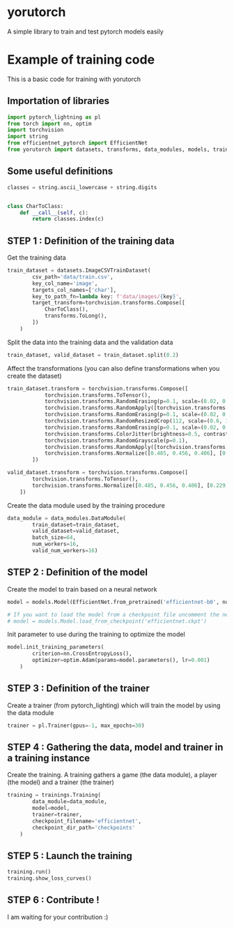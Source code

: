 # yorutorch
A simple library to train and test pytorch models easily

# Example of training code

This is a basic code for training with yorutorch

## Importation of libraries


```python
import pytorch_lightning as pl
from torch import nn, optim
import torchvision
import string
from efficientnet_pytorch import EfficientNet
from yorutorch import datasets, transforms, data_modules, models, trainings
```

## Some useful definitions


```python
classes = string.ascii_lowercase + string.digits


class CharToClass:
    def __call__(self, c):
        return classes.index(c)
```

## STEP 1 : Definition of the training data

Get the training data


```python
train_dataset = datasets.ImageCSVTrainDataset(
        csv_path='data/train.csv',
        key_col_name='image',
        targets_col_names=['char'],
        key_to_path_fn=lambda key: f'data/images/{key}',
        target_transform=torchvision.transforms.Compose([
            CharToClass(),
            transforms.ToLong(),
        ])
    )
```

Split the data into the training data and the validation data


```python
train_dataset, valid_dataset = train_dataset.split(0.2)
```

Affect the transformations (you can also define transformations when you create the dataset)


```python
train_dataset.transform = torchvision.transforms.Compose([
            torchvision.transforms.ToTensor(),
            torchvision.transforms.RandomErasing(p=0.1, scale=(0.02, 0.3)),
            torchvision.transforms.RandomApply([torchvision.transforms.RandomRotation((-45, 45))], p=0.3),
            torchvision.transforms.RandomErasing(p=0.1, scale=(0.02, 0.3)),
            torchvision.transforms.RandomResizedCrop(112, scale=(0.6, 1.)),
            torchvision.transforms.RandomErasing(p=0.1, scale=(0.02, 0.3)),
            torchvision.transforms.ColorJitter(brightness=0.5, contrast=0.5, saturation=0.5, hue=0.5),
            torchvision.transforms.RandomGrayscale(p=0.1),
            torchvision.transforms.RandomApply([torchvision.transforms.GaussianBlur(9, sigma=(0.1, 2.0))], p=0.3),
            torchvision.transforms.Normalize([0.485, 0.456, 0.406], [0.229, 0.224, 0.225]),
        ])
```


```python
valid_dataset.transform = torchvision.transforms.Compose([
        torchvision.transforms.ToTensor(),
        torchvision.transforms.Normalize([0.485, 0.456, 0.406], [0.229, 0.224, 0.225])
    ])
```

Create the data module used by the training procedure


```python
data_module = data_modules.DataModule(
        train_dataset=train_dataset,
        valid_dataset=valid_dataset,
        batch_size=64,
        num_workers=16,
        valid_num_workers=16)
```

## STEP 2 : Definition of the model

Create the model to train based on a neural network


```python
model = models.Model(EfficientNet.from_pretrained('efficientnet-b0', num_classes=36))

# If you want to load the model from a checkpoint file uncomment the next line
# model = models.Model.load_from_checkpoint('efficientnet.ckpt')
```

Init parameter to use during the training to optimize the model


```python
model.init_training_parameters(
        criterion=nn.CrossEntropyLoss(),
        optimizer=optim.Adam(params=model.parameters(), lr=0.001)
    )
```

## STEP 3 : Definition of the trainer

Create a trainer (from pytorch_lighting) which will train the model by using the data module


```python
trainer = pl.Trainer(gpus=-1, max_epochs=30)
```

## STEP 4 : Gathering the data, model and trainer in a training instance

Create the training. A training gathers a game (the data module), a player (the model) and a trainer (the trainer)


```python
training = trainings.Training(
        data_module=data_module,
        model=model,
        trainer=trainer,
        checkpoint_filename='efficientnet',
        checkpoint_dir_path='checkpoints'
    )
```

## STEP 5 : Launch the training


```python
training.run()
training.show_loss_curves()
```

## STEP 6 : Contribute !

I am waiting for your contribution :)


```python

```
